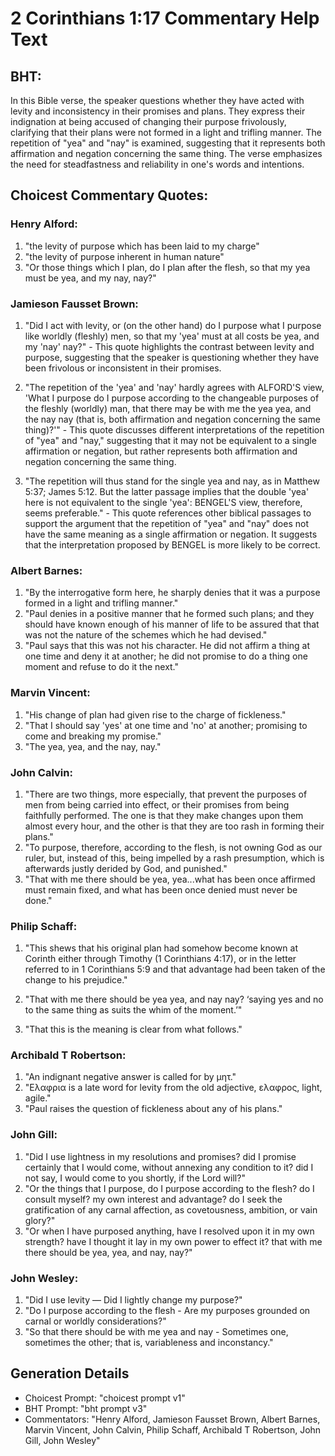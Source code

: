 # 2 Corinthians 1:17 Commentary Help Text

## BHT:
In this Bible verse, the speaker questions whether they have acted with levity and inconsistency in their promises and plans. They express their indignation at being accused of changing their purpose frivolously, clarifying that their plans were not formed in a light and trifling manner. The repetition of "yea" and "nay" is examined, suggesting that it represents both affirmation and negation concerning the same thing. The verse emphasizes the need for steadfastness and reliability in one's words and intentions.

## Choicest Commentary Quotes:
### Henry Alford:
1. "the levity of purpose which has been laid to my charge"
2. "the levity of purpose inherent in human nature"
3. "Or those things which I plan, do I plan after the flesh, so that my yea must be yea, and my nay, nay?"

### Jamieson Fausset Brown:
1. "Did I act with levity, or (on the other hand) do I purpose what I purpose like worldly (fleshly) men, so that my 'yea' must at all costs be yea, and my 'nay' nay?" - This quote highlights the contrast between levity and purpose, suggesting that the speaker is questioning whether they have been frivolous or inconsistent in their promises.

2. "The repetition of the 'yea' and 'nay' hardly agrees with ALFORD'S view, 'What I purpose do I purpose according to the changeable purposes of the fleshly (worldly) man, that there may be with me the yea yea, and the nay nay (that is, both affirmation and negation concerning the same thing)?'" - This quote discusses different interpretations of the repetition of "yea" and "nay," suggesting that it may not be equivalent to a single affirmation or negation, but rather represents both affirmation and negation concerning the same thing.

3. "The repetition will thus stand for the single yea and nay, as in Matthew 5:37; James 5:12. But the latter passage implies that the double 'yea' here is not equivalent to the single 'yea': BENGEL'S view, therefore, seems preferable." - This quote references other biblical passages to support the argument that the repetition of "yea" and "nay" does not have the same meaning as a single affirmation or negation. It suggests that the interpretation proposed by BENGEL is more likely to be correct.

### Albert Barnes:
1. "By the interrogative form here, he sharply denies that it was a purpose formed in a light and trifling manner."
2. "Paul denies in a positive manner that he formed such plans; and they should have known enough of his manner of life to be assured that that was not the nature of the schemes which he had devised."
3. "Paul says that this was not his character. He did not affirm a thing at one time and deny it at another; he did not promise to do a thing one moment and refuse to do it the next."

### Marvin Vincent:
1. "His change of plan had given rise to the charge of fickleness."
2. "That I should say 'yes' at one time and 'no' at another; promising to come and breaking my promise."
3. "The yea, yea, and the nay, nay."

### John Calvin:
1. "There are two things, more especially, that prevent the purposes of men from being carried into effect, or their promises from being faithfully performed. The one is that they make changes upon them almost every hour, and the other is that they are too rash in forming their plans."
2. "To purpose, therefore, according to the flesh, is not owning God as our ruler, but, instead of this, being impelled by a rash presumption, which is afterwards justly derided by God, and punished."
3. "That with me there should be yea, yea...what has been once affirmed must remain fixed, and what has been once denied must never be done."

### Philip Schaff:
1. "This shews that his original plan had somehow become known at Corinth either through Timothy (1 Corinthians 4:17), or in the letter referred to in 1 Corinthians 5:9 and that advantage had been taken of the change to his prejudice." 

2. "That with me there should be yea yea, and nay nay? ‘saying yes and no to the same thing as suits the whim of the moment.’"

3. "That this is the meaning is clear from what follows."

### Archibald T Robertson:
1. "An indignant negative answer is called for by μητ." 
2. "Ελαφρια is a late word for levity from the old adjective, ελαφρος, light, agile."
3. "Paul raises the question of fickleness about any of his plans."

### John Gill:
1. "Did I use lightness in my resolutions and promises? did I promise certainly that I would come, without annexing any condition to it? did I not say, I would come to you shortly, if the Lord will?" 
2. "Or the things that I purpose, do I purpose according to the flesh? do I consult myself? my own interest and advantage? do I seek the gratification of any carnal affection, as covetousness, ambition, or vain glory?"
3. "Or when I have purposed anything, have I resolved upon it in my own strength? have I thought it lay in my own power to effect it? that with me there should be yea, yea, and nay, nay?"

### John Wesley:
1. "Did I use levity — Did I lightly change my purpose?"
2. "Do I purpose according to the flesh - Are my purposes grounded on carnal or worldly considerations?"
3. "So that there should be with me yea and nay - Sometimes one, sometimes the other; that is, variableness and inconstancy."


## Generation Details
- Choicest Prompt: "choicest prompt v1"
- BHT Prompt: "bht prompt v3"
- Commentators: "Henry Alford, Jamieson Fausset Brown, Albert Barnes, Marvin Vincent, John Calvin, Philip Schaff, Archibald T Robertson, John Gill, John Wesley"
